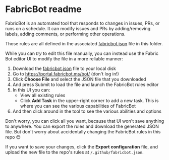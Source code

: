 FabricBot readme
================
FabricBot is an automated tool that responds to changes in issues, PRs, or
runs on a schedule. It can modify issues and PRs by adding/removing labels,
adding comments, or performing other operations.

Those rules are all defined in the associated
[fabricbot.json](/.github/fabricbot.json) file in this folder.

While you can _try_ to edit this file manually, you can instead use the Fabric
Bot editor UI to modify the file in a more reliable manner:

1. Download the [fabricbot.json](/.github/fabricbot.json) file to your local disk
2. Go to https://portal.fabricbot.ms/bot/ (don't log in!)
3. Click **Choose File** and select the JSON file that you downloaded
4. And press Submit to load the file and launch the FabricBot rules editor
5. In this UI you can:
   - View all existing rules
   - Click **Add Task** in the upper-right corner to add a new task. This is
     where you can see the various capabilities of FabricBot
6. And then click around in the tool to see the various abilities and options

Don't worry, you can click all you want, because that UI won't save anything
to anywhere. You can export the rules and download the generated JSON file.
But don't worry about accidentally changing the FabricBot rules in this repo 😊

If you want to save your changes, click the **Export configuration** file, and
upload the new file to the repo's rules at `/.github/fabricbot.json`.
